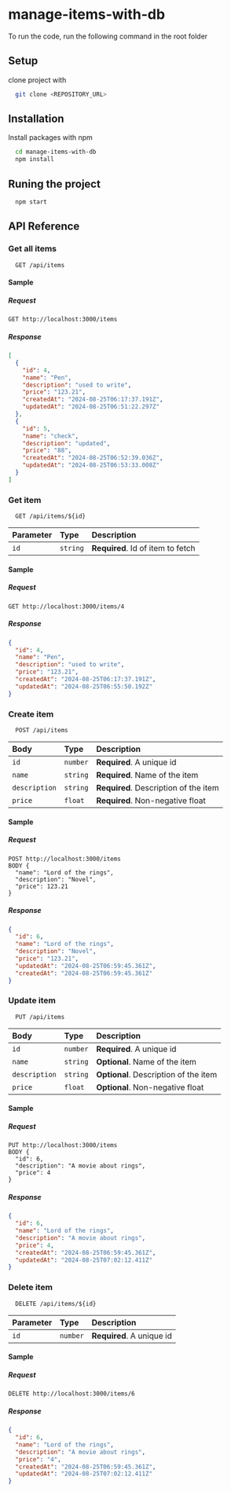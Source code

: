 # manage-items-with-db

To run the code, run the following command in the root folder


## Setup
clone project with
```bash
  git clone <REPOSITORY_URL>
```
## Installation

Install packages with npm

```bash
  cd manage-items-with-db
  npm install
```

## Runing the project

```bash
  npm start
```


## API Reference

### Get all items

```http
  GET /api/items
```
#### Sample
##### Request
```http
GET http://localhost:3000/items
```
##### Response
```json
[
  {
    "id": 4,
    "name": "Pen",
    "description": "used to write",
    "price": "123.21",
    "createdAt": "2024-08-25T06:17:37.191Z",
    "updatedAt": "2024-08-25T06:51:22.297Z"
  },
  {
    "id": 5,
    "name": "check",
    "description": "updated",
    "price": "88",
    "createdAt": "2024-08-25T06:52:39.036Z",
    "updatedAt": "2024-08-25T06:53:33.008Z"
  }
]
```

### Get item

```http
  GET /api/items/${id}
```

| Parameter | Type     | Description                       |
| :-------- | :------- | :-------------------------------- |
| `id`      | `string` | **Required**. Id of item to fetch |

#### Sample
##### Request
```http
GET http://localhost:3000/items/4
```
##### Response
```json
{
  "id": 4,
  "name": "Pen",
  "description": "used to write",
  "price": "123.21",
  "createdAt": "2024-08-25T06:17:37.191Z",
  "updatedAt": "2024-08-25T06:55:50.192Z"
}
```

### Create item

```http
  POST /api/items
```


| Body | Type     | Description                |
| :-------- | :------- | :------------------------- |
| `id` | `number` | **Required**. A unique id |
| `name` | `string` | **Required**. Name of the item |
| `description` | `string` | **Required**. Description of the item |
| `price` | `float` | **Required**. Non-negative float |

#### Sample
##### Request
```request
POST http://localhost:3000/items
BODY {
  "name": "Lord of the rings",
  "description": "Novel",
  "price": 123.21
}
```
##### Response
```json
{
  "id": 6,
  "name": "Lord of the rings",
  "description": "Novel",
  "price": "123.21",
  "updatedAt": "2024-08-25T06:59:45.361Z",
  "createdAt": "2024-08-25T06:59:45.361Z"
}
```

### Update item

```http
  PUT /api/items
```


| Body | Type     | Description                |
| :-------- | :------- | :------------------------- |
| `id` | `number` | **Required**. A unique id |
| `name` | `string` | **Optional**. Name of the item |
| `description` | `string` | **Optional**. Description of the item |
| `price` | `float` | **Optional**. Non-negative float |

#### Sample
##### Request
```request
PUT http://localhost:3000/items
BODY {
  "id": 6,
  "description": "A movie about rings",
  "price": 4
}
```
##### Response
```json
{
  "id": 6,
  "name": "Lord of the rings",
  "description": "A movie about rings",
  "price": 4,
  "createdAt": "2024-08-25T06:59:45.361Z",
  "updatedAt": "2024-08-25T07:02:12.411Z"
}
```

### Delete item

```http
  DELETE /api/items/${id}
```


| Parameter | Type     | Description                |
| :-------- | :------- | :------------------------- |
| `id` | `number` | **Required**. A unique id |

#### Sample
##### Request
```request
DELETE http://localhost:3000/items/6
```

##### Response
```json
{
  "id": 6,
  "name": "Lord of the rings",
  "description": "A movie about rings",
  "price": "4",
  "createdAt": "2024-08-25T06:59:45.361Z",
  "updatedAt": "2024-08-25T07:02:12.411Z"
}
```